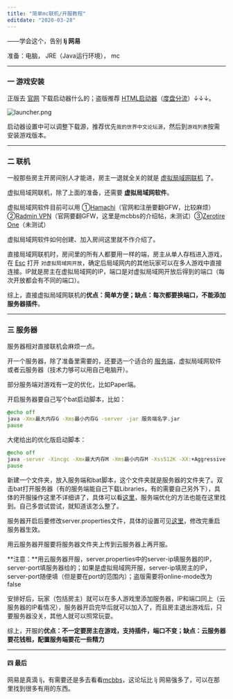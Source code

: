 ```yaml
---
title: "简单mc联机/开服教程"
editdate: "2020-03-28"
---
```


——学会这个，告别 **lj 网易**

准备：电脑， JRE（Java运行环境）， mc

---

### 一 游戏安装

正版去 [官网](https://www.minecraft.net/) 下载启动器什么的；盗版推荐 [HTML启动器](https://hmcl.huangyuhui.net/download)（[度盘分流](https://pan.baidu.com/s/1ggh0gfD)）↓↓↓。

<img src="https://i.loli.net/2020/03/27/wiQmVjl6UouK9ch.png" alt="launcher.png"  />

启动器设置中可以调整下载源，推荐优先`我的世界中文论坛源`，然后到`游戏列表`按需安装游戏版本。

---

### 二 联机

一般那些房主开房间别人才能进，房主一退就全关的就是 <u>虚拟局域网联机</u> 了。

虚拟局域网联机，除了上面的准备，还需要 **虚拟局域网软件**。

虚拟局域网软件目前可以用 ①[Hamachi]()（官网和注册要翻GFW，比较麻烦） ②[Radmin VPN](https://www.mcbbs.net/thread-925239-1-1.html)（官网要翻GFW，这里是mcbbs的介绍帖，未测试）③[Zerotire One](https://www.zerotier.com/download/)（未测试）

虚拟局域网软件如何创建、加入房间这里就不作介绍了。

直接局域网联机时，房间里的所有人都要用一样的端，房主从单人存档进入游戏，在 <u>Esc</u> 打开 `对虚拟局域网开放`，确定后局域网内的其他玩家可以在多人游戏中直接连接。IP就是房主在虚拟局域网的IP，端口是对虚拟局域网开放后得到的端口（每次开放都会有不同的端口）。

综上，直接虚拟局域网联机的**优点：简单方便；缺点：每次都要换端口，不能添加服务器插件**。

---

### 三 服务器

服务器相对直接联机会麻烦一点。

开一个服务器，除了准备里需要的，还要选一个适合的 [服务端](https://www.mcbbs.net/thread-661632-1-1.html)，虚拟局域网软件或者云服务器（技术力够可以用自己电脑开）。

部分服务端对游戏有一定的优化，比如Paper端。

开启服务器要自己写个bat启动脚本，比如：

```bat
@echo off
java -Xmx最大内存G -Xms最小内存G -server -jar 服务端名字.jar
pause
```

大佬给出的优化版启动脚本：

```bat
@echo off
java -server -Xincgc -Xmx最大内存M -Xms最小内存M -Xss512K -XX:+AggressiveOpts -XX:+UseCompressedOops -XX:+UseCMSCompactAtFullCollection -XX:+UseFastAccessorMethods -XX:ParallelGCThreads=5 -XX:+UseConcMarkSweepGC -XX:CMSFullGCsBeforeCompaction=2 -XX:CMSInitiatingOccupancyFraction=70 -XX:-DisableExplicitGC -XX:TargetSurvivorRatio=90 -jar 服务端名字.jar
pause
```

新建一个文件夹，放入服务端和bat脚本，这个文件夹就是服务器的文件夹了。双击bat打开服务器（有的服务端能自己下载Libraries，有的需要自己另外下），具体的开服操作这里不详细讲了，具体可以看[这里](https://www.mcbbs.net/thread-916822-1-1.html)，服务端优化的方法也能在这里找到。自己多尝试尝试，就知道该怎么整了。

服务器开启后要修改server.properties文件，具体的设置可见[这里](https://minecraft-zh.gamepedia.com/index.php?title=Server.properties&variant=zh)，修改完重启服务器生效。

用云服务器开服要将服务器文件夹上传到云服务器上再开服。

**注意：**用云服务器开服，server.properties中的server-ip填服务器的IP，server-port填服务器给的；如果是虚拟局域网开服，server-ip填房主的IP，server-port随便填（但是要在port的范围内）；盗版需要将online-mode改为false

安排好后，玩家（包括房主）就可以在多人游戏里添加服务器，IP和端口同上（云服务器的IP看情况），服务器开启完毕后就可以加入了，而且房主退出游戏后，只要服务器没关，其他人就可以照常玩耍。

综上，开服的**优点：不一定要房主在游戏，支持插件，端口不变；缺点：云服务器要花钱租，配置服务端要花一些精力**

---

#### 四 最后

网易是真滴 lj，有需要还是多去看看[mcbbs](https://www.mcbbs.net/forum.php)，这论坛比 lj 网易强多了，可以在那里找到很多有用的东西。

